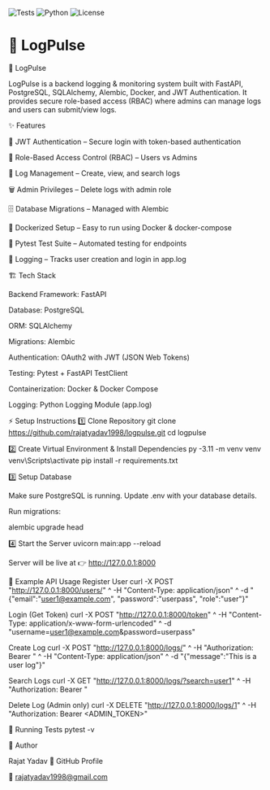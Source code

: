 ![Tests](https://github.com/rajatyadav1998/logpulse/actions/workflows/tests.yml/badge.svg)
![Python](https://img.shields.io/badge/python-3.11%2B-blue)
![License](https://img.shields.io/badge/License-MIT-green)

# 🚀 LogPulse


🚀 LogPulse

LogPulse is a backend logging & monitoring system built with FastAPI, PostgreSQL, SQLAlchemy, Alembic, Docker, and JWT Authentication.
It provides secure role-based access (RBAC) where admins can manage logs and users can submit/view logs.

✨ Features

🔐 JWT Authentication – Secure login with token-based authentication

👤 Role-Based Access Control (RBAC) – Users vs Admins

📝 Log Management – Create, view, and search logs

🗑️ Admin Privileges – Delete logs with admin role

🗄️ Database Migrations – Managed with Alembic

🐳 Dockerized Setup – Easy to run using Docker & docker-compose

🧪 Pytest Test Suite – Automated testing for endpoints

📜 Logging – Tracks user creation and login in app.log

🏗️ Tech Stack

Backend Framework: FastAPI

Database: PostgreSQL

ORM: SQLAlchemy

Migrations: Alembic

Authentication: OAuth2 with JWT (JSON Web Tokens)

Testing: Pytest + FastAPI TestClient

Containerization: Docker & Docker Compose

Logging: Python Logging Module (app.log)

⚡ Setup Instructions
1️⃣ Clone Repository
git clone https://github.com/rajatyadav1998/logpulse.git
cd logpulse

2️⃣ Create Virtual Environment & Install Dependencies
py -3.11 -m venv venv
venv\Scripts\activate
pip install -r requirements.txt

3️⃣ Setup Database

Make sure PostgreSQL is running. Update .env with your database details.

Run migrations:

alembic upgrade head

4️⃣ Start the Server
uvicorn main:app --reload


Server will be live at 👉 http://127.0.0.1:8000

🔑 Example API Usage
Register User
curl -X POST "http://127.0.0.1:8000/users/" ^
-H "Content-Type: application/json" ^
-d "{\"email\":\"user1@example.com\", \"password\":\"userpass\", \"role\":\"user\"}"

Login (Get Token)
curl -X POST "http://127.0.0.1:8000/token" ^
-H "Content-Type: application/x-www-form-urlencoded" ^
-d "username=user1@example.com&password=userpass"

Create Log
curl -X POST "http://127.0.0.1:8000/logs/" ^
-H "Authorization: Bearer <TOKEN>" ^
-H "Content-Type: application/json" ^
-d "{\"message\":\"This is a user log\"}"

Search Logs
curl -X GET "http://127.0.0.1:8000/logs/?search=user1" ^
-H "Authorization: Bearer <TOKEN>"

Delete Log (Admin only)
curl -X DELETE "http://127.0.0.1:8000/logs/1" ^
-H "Authorization: Bearer <ADMIN_TOKEN>"

🧪 Running Tests
pytest -v

👤 Author

Rajat Yadav
🔗 GitHub Profile

📧 rajatyadav1998@gmail.com